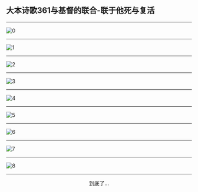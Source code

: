 
## 大本诗歌361与基督的联合-联于他死与复活
        
<div id="aplayer0"></div>

---

<img alt="0" data-original="/data/d0361/0.png">

---

<img alt="1" data-original="/data/d0361/1.png">

---

<img alt="2" data-original="/data/d0361/2.png">

---

<img alt="3" data-original="/data/d0361/3.png">

---

<img alt="4" data-original="/data/d0361/4.png">

---

<img alt="5" data-original="/data/d0361/5.png">

---

<img alt="6" data-original="/data/d0361/6.png">

---

<img alt="7" data-original="/data/d0361/7.png">

---

<img alt="8" data-original="/data/d0361/8.png">

---

<p style="text-align: center">到底了...</p>

<script src="/js/dist-view.js"></script>

<script>
MAIN.id = 'd0361';
        
const ap0 = new APlayer({
    container: document.getElementById('aplayer0'),
    volume: 1,
    loop: 'none',
    preload: 'none',
    audio: [{
        name: '大本诗歌361.mp3',
        artist: '大本诗歌',
        url: 'https://res.wx.qq.com/voice/getvoice?mediaid=MzI0NTk3MDM5M18yMjQ3NDkxOTM2',
        cover: '/favicon'
    }]
});
</script>
